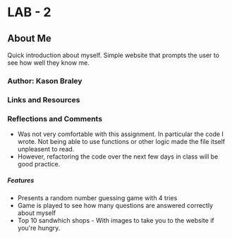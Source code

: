 # LAB - 2

## About Me

Quick introduction about myself. Simple website that prompts the user to see how well they know me.

### Author: Kason Braley

### Links and Resources

### Reflections and Comments
* Was not very comfortable with this assignment. In particular the code I wrote. Not being able to use functions or other logic made the file itself unpleasent to read.
* However, refactoring the code over the next few days in class will be good practice.


##### Features
- Presents a random number guessing game with 4 tries
- Game is played to see how many questions are answered correctly about myself
- Top 10 sandwhich shops - With images to take you to the website if you're hungry.
